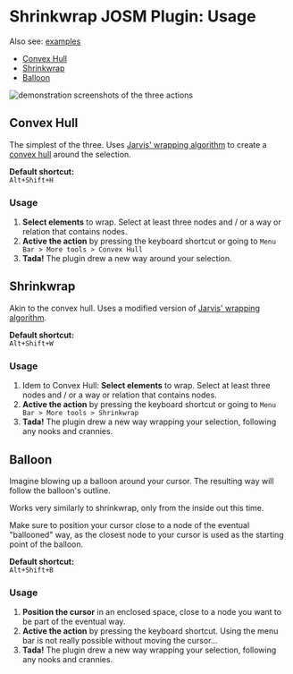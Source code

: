 # Shrinkwrap JOSM Plugin: Usage

Also see: [examples](EXAMPLES.md)

* [Convex Hull](#convex-hull)
* [Shrinkwrap](#shrinkwrap)
* [Balloon](#balloon)

![demonstration screenshots of the three actions](images/combined.png "Demo screenshots")

## Convex Hull

The simplest of the three. Uses [Jarvis' wrapping algorithm](https://en.wikipedia.org/wiki/Gift_wrapping_algorithm) to create a [convex hull](https://en.wikipedia.org/wiki/Convex_hull) around the selection.

**Default shortcut:**  
```Alt+Shift+H```

### Usage
1. **Select elements** to wrap. Select at least three nodes and / or a way or relation that contains nodes.
2. **Active the action** by pressing the keyboard shortcut or going to ```Menu Bar > More tools > Convex Hull```
3. **Tada!** The plugin drew a new way around your selection.


## Shrinkwrap

Akin to the convex hull. Uses a modified version of [Jarvis' wrapping algorithm](https://en.wikipedia.org/wiki/Gift_wrapping_algorithm).

**Default shortcut:**  
```Alt+Shift+W```

### Usage
1. Idem to Convex Hull: **Select elements** to wrap. Select at least three nodes and / or a way or relation that contains nodes.
2. **Active the action** by pressing the keyboard shortcut or going to ```Menu Bar > More tools > Shrinkwrap```
3. **Tada!** The plugin drew a new way wrapping your selection, following any nooks and crannies.

## Balloon

Imagine blowing up a balloon around your cursor. The resulting way will follow the balloon's outline.

Works very similarly to shrinkwrap, only from the inside out this time.

Make sure to position your cursor close to a node of the eventual "ballooned" way, as the closest node to your cursor is used as the starting point of the balloon.

**Default shortcut:**  
```Alt+Shift+B```

### Usage
1. **Position the cursor** in an enclosed space, close to a node you want to be part of the eventual way.
2. **Active the action** by pressing the keyboard shortcut. Using the menu bar is not really possible without moving the cursor...
3. **Tada!** The plugin drew a new way wrapping your selection, following any nooks and crannies.

